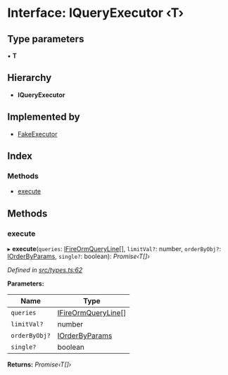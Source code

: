 
# Interface: IQueryExecutor ‹**T**›

## Type parameters

▪ **T**

## Hierarchy

* **IQueryExecutor**

## Implemented by

* [FakeExecutor](../classes/fakeexecutor.md)

## Index

### Methods

* [execute](iqueryexecutor.md#execute)

## Methods

###  execute

▸ **execute**(`queries`: [IFireOrmQueryLine](ifireormqueryline.md)[], `limitVal?`: number, `orderByObj?`: [IOrderByParams](iorderbyparams.md), `single?`: boolean): *Promise‹T[]›*

*Defined in [src/types.ts:62](https://github.com/wovalle/fireorm/blob/ad1a9c5/src/types.ts#L62)*

**Parameters:**

Name | Type |
------ | ------ |
`queries` | [IFireOrmQueryLine](ifireormqueryline.md)[] |
`limitVal?` | number |
`orderByObj?` | [IOrderByParams](iorderbyparams.md) |
`single?` | boolean |

**Returns:** *Promise‹T[]›*
